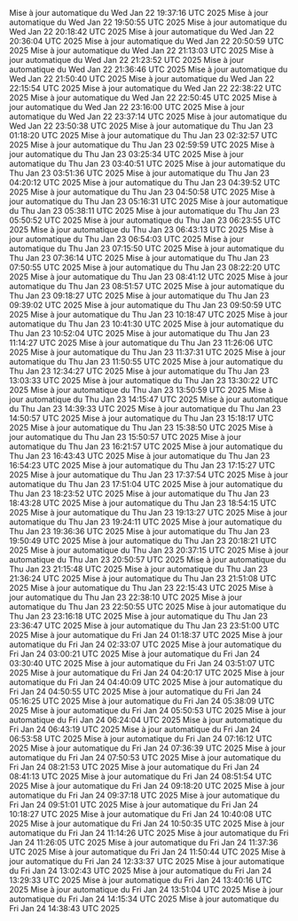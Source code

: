 Mise à jour automatique du Wed Jan 22 19:37:16 UTC 2025
Mise à jour automatique du Wed Jan 22 19:50:55 UTC 2025
Mise à jour automatique du Wed Jan 22 20:18:42 UTC 2025
Mise à jour automatique du Wed Jan 22 20:36:04 UTC 2025
Mise à jour automatique du Wed Jan 22 20:50:59 UTC 2025
Mise à jour automatique du Wed Jan 22 21:13:03 UTC 2025
Mise à jour automatique du Wed Jan 22 21:23:52 UTC 2025
Mise à jour automatique du Wed Jan 22 21:36:46 UTC 2025
Mise à jour automatique du Wed Jan 22 21:50:40 UTC 2025
Mise à jour automatique du Wed Jan 22 22:15:54 UTC 2025
Mise à jour automatique du Wed Jan 22 22:38:22 UTC 2025
Mise à jour automatique du Wed Jan 22 22:50:45 UTC 2025
Mise à jour automatique du Wed Jan 22 23:16:00 UTC 2025
Mise à jour automatique du Wed Jan 22 23:37:14 UTC 2025
Mise à jour automatique du Wed Jan 22 23:50:38 UTC 2025
Mise à jour automatique du Thu Jan 23 01:18:20 UTC 2025
Mise à jour automatique du Thu Jan 23 02:32:57 UTC 2025
Mise à jour automatique du Thu Jan 23 02:59:59 UTC 2025
Mise à jour automatique du Thu Jan 23 03:25:34 UTC 2025
Mise à jour automatique du Thu Jan 23 03:40:51 UTC 2025
Mise à jour automatique du Thu Jan 23 03:51:36 UTC 2025
Mise à jour automatique du Thu Jan 23 04:20:12 UTC 2025
Mise à jour automatique du Thu Jan 23 04:39:52 UTC 2025
Mise à jour automatique du Thu Jan 23 04:50:58 UTC 2025
Mise à jour automatique du Thu Jan 23 05:16:31 UTC 2025
Mise à jour automatique du Thu Jan 23 05:38:11 UTC 2025
Mise à jour automatique du Thu Jan 23 05:50:52 UTC 2025
Mise à jour automatique du Thu Jan 23 06:23:55 UTC 2025
Mise à jour automatique du Thu Jan 23 06:43:13 UTC 2025
Mise à jour automatique du Thu Jan 23 06:54:03 UTC 2025
Mise à jour automatique du Thu Jan 23 07:15:50 UTC 2025
Mise à jour automatique du Thu Jan 23 07:36:14 UTC 2025
Mise à jour automatique du Thu Jan 23 07:50:55 UTC 2025
Mise à jour automatique du Thu Jan 23 08:22:20 UTC 2025
Mise à jour automatique du Thu Jan 23 08:41:12 UTC 2025
Mise à jour automatique du Thu Jan 23 08:51:57 UTC 2025
Mise à jour automatique du Thu Jan 23 09:18:27 UTC 2025
Mise à jour automatique du Thu Jan 23 09:39:02 UTC 2025
Mise à jour automatique du Thu Jan 23 09:50:59 UTC 2025
Mise à jour automatique du Thu Jan 23 10:18:47 UTC 2025
Mise à jour automatique du Thu Jan 23 10:41:30 UTC 2025
Mise à jour automatique du Thu Jan 23 10:52:04 UTC 2025
Mise à jour automatique du Thu Jan 23 11:14:27 UTC 2025
Mise à jour automatique du Thu Jan 23 11:26:06 UTC 2025
Mise à jour automatique du Thu Jan 23 11:37:31 UTC 2025
Mise à jour automatique du Thu Jan 23 11:50:55 UTC 2025
Mise à jour automatique du Thu Jan 23 12:34:27 UTC 2025
Mise à jour automatique du Thu Jan 23 13:03:33 UTC 2025
Mise à jour automatique du Thu Jan 23 13:30:22 UTC 2025
Mise à jour automatique du Thu Jan 23 13:50:59 UTC 2025
Mise à jour automatique du Thu Jan 23 14:15:47 UTC 2025
Mise à jour automatique du Thu Jan 23 14:39:33 UTC 2025
Mise à jour automatique du Thu Jan 23 14:50:57 UTC 2025
Mise à jour automatique du Thu Jan 23 15:18:17 UTC 2025
Mise à jour automatique du Thu Jan 23 15:38:50 UTC 2025
Mise à jour automatique du Thu Jan 23 15:50:57 UTC 2025
Mise à jour automatique du Thu Jan 23 16:21:57 UTC 2025
Mise à jour automatique du Thu Jan 23 16:43:43 UTC 2025
Mise à jour automatique du Thu Jan 23 16:54:23 UTC 2025
Mise à jour automatique du Thu Jan 23 17:15:27 UTC 2025
Mise à jour automatique du Thu Jan 23 17:37:54 UTC 2025
Mise à jour automatique du Thu Jan 23 17:51:04 UTC 2025
Mise à jour automatique du Thu Jan 23 18:23:52 UTC 2025
Mise à jour automatique du Thu Jan 23 18:43:28 UTC 2025
Mise à jour automatique du Thu Jan 23 18:54:15 UTC 2025
Mise à jour automatique du Thu Jan 23 19:13:27 UTC 2025
Mise à jour automatique du Thu Jan 23 19:24:11 UTC 2025
Mise à jour automatique du Thu Jan 23 19:36:36 UTC 2025
Mise à jour automatique du Thu Jan 23 19:50:49 UTC 2025
Mise à jour automatique du Thu Jan 23 20:18:21 UTC 2025
Mise à jour automatique du Thu Jan 23 20:37:15 UTC 2025
Mise à jour automatique du Thu Jan 23 20:50:57 UTC 2025
Mise à jour automatique du Thu Jan 23 21:15:48 UTC 2025
Mise à jour automatique du Thu Jan 23 21:36:24 UTC 2025
Mise à jour automatique du Thu Jan 23 21:51:08 UTC 2025
Mise à jour automatique du Thu Jan 23 22:15:43 UTC 2025
Mise à jour automatique du Thu Jan 23 22:38:10 UTC 2025
Mise à jour automatique du Thu Jan 23 22:50:55 UTC 2025
Mise à jour automatique du Thu Jan 23 23:16:18 UTC 2025
Mise à jour automatique du Thu Jan 23 23:36:47 UTC 2025
Mise à jour automatique du Thu Jan 23 23:51:00 UTC 2025
Mise à jour automatique du Fri Jan 24 01:18:37 UTC 2025
Mise à jour automatique du Fri Jan 24 02:33:07 UTC 2025
Mise à jour automatique du Fri Jan 24 03:00:21 UTC 2025
Mise à jour automatique du Fri Jan 24 03:30:40 UTC 2025
Mise à jour automatique du Fri Jan 24 03:51:07 UTC 2025
Mise à jour automatique du Fri Jan 24 04:20:17 UTC 2025
Mise à jour automatique du Fri Jan 24 04:40:09 UTC 2025
Mise à jour automatique du Fri Jan 24 04:50:55 UTC 2025
Mise à jour automatique du Fri Jan 24 05:16:25 UTC 2025
Mise à jour automatique du Fri Jan 24 05:38:09 UTC 2025
Mise à jour automatique du Fri Jan 24 05:50:53 UTC 2025
Mise à jour automatique du Fri Jan 24 06:24:04 UTC 2025
Mise à jour automatique du Fri Jan 24 06:43:19 UTC 2025
Mise à jour automatique du Fri Jan 24 06:53:58 UTC 2025
Mise à jour automatique du Fri Jan 24 07:16:12 UTC 2025
Mise à jour automatique du Fri Jan 24 07:36:39 UTC 2025
Mise à jour automatique du Fri Jan 24 07:50:53 UTC 2025
Mise à jour automatique du Fri Jan 24 08:21:53 UTC 2025
Mise à jour automatique du Fri Jan 24 08:41:13 UTC 2025
Mise à jour automatique du Fri Jan 24 08:51:54 UTC 2025
Mise à jour automatique du Fri Jan 24 09:18:20 UTC 2025
Mise à jour automatique du Fri Jan 24 09:37:18 UTC 2025
Mise à jour automatique du Fri Jan 24 09:51:01 UTC 2025
Mise à jour automatique du Fri Jan 24 10:18:27 UTC 2025
Mise à jour automatique du Fri Jan 24 10:40:08 UTC 2025
Mise à jour automatique du Fri Jan 24 10:50:35 UTC 2025
Mise à jour automatique du Fri Jan 24 11:14:26 UTC 2025
Mise à jour automatique du Fri Jan 24 11:26:05 UTC 2025
Mise à jour automatique du Fri Jan 24 11:37:36 UTC 2025
Mise à jour automatique du Fri Jan 24 11:50:44 UTC 2025
Mise à jour automatique du Fri Jan 24 12:33:37 UTC 2025
Mise à jour automatique du Fri Jan 24 13:02:43 UTC 2025
Mise à jour automatique du Fri Jan 24 13:29:33 UTC 2025
Mise à jour automatique du Fri Jan 24 13:40:16 UTC 2025
Mise à jour automatique du Fri Jan 24 13:51:04 UTC 2025
Mise à jour automatique du Fri Jan 24 14:15:34 UTC 2025
Mise à jour automatique du Fri Jan 24 14:38:43 UTC 2025

